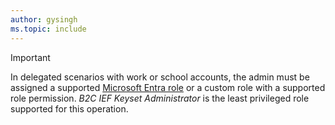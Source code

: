 ```yaml
---
author: gysingh
ms.topic: include
---
```


> [!IMPORTANT]
> In delegated scenarios with work or school accounts, the admin must be assigned a supported [Microsoft Entra role](/entra/identity/role-based-access-control/permissions-reference?toc=%2Fgraph%2Ftoc.json) or a custom role with a supported role permission. *B2C IEF Keyset Administrator* is the least privileged role supported for this operation.